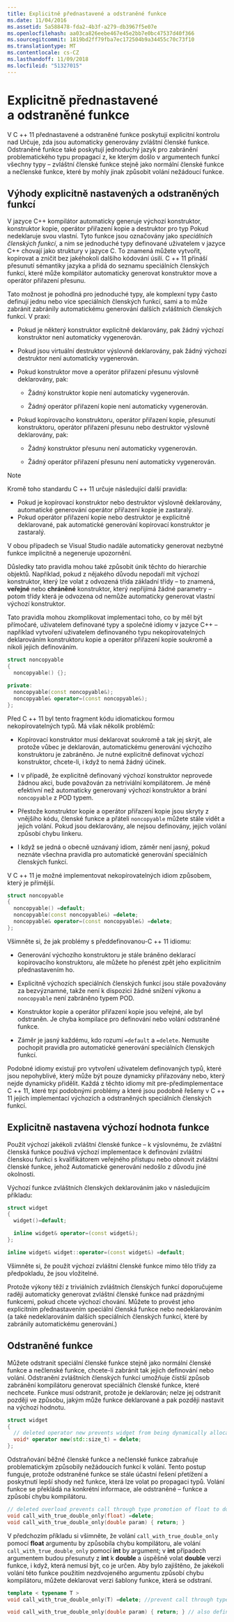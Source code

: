 ```yaml
---
title: Explicitně přednastavené a odstraněné funkce
ms.date: 11/04/2016
ms.assetid: 5a588478-fda2-4b3f-a279-db3967f5e07e
ms.openlocfilehash: aa03ca826eebe467e45e2bb7e0bc47537d40f366
ms.sourcegitcommit: 1819bd2ff79fba7ec172504b9a34455c70c73f10
ms.translationtype: MT
ms.contentlocale: cs-CZ
ms.lasthandoff: 11/09/2018
ms.locfileid: "51327015"
---
```

# <a name="explicitly-defaulted-and-deleted-functions"></a>Explicitně přednastavené a odstraněné funkce

V C ++ 11 přednastavené a odstraněné funkce poskytují explicitní kontrolu nad Určuje, zda jsou automaticky generovány zvláštní členské funkce. Odstraněné funkce také poskytují jednoduchý jazyk pro zabránění problematického typu propagací z, ke kterým došlo v argumentech funkcí všechny typy – zvláštní členské funkce stejně jako normální členské funkce a nečlenské funkce, které by mohly jinak způsobit volání nežádoucí funkce.

## <a name="benefits-of-explicitly-defaulted-and-deleted-functions"></a>Výhody explicitně nastavených a odstraněných funkcí

V jazyce C++ kompilátor automaticky generuje výchozí konstruktor, konstruktor kopie, operátor přiřazení kopie a destruktor pro typ Pokud nedeklaruje svou vlastní. Tyto funkce jsou označovány jako *speciálních členských funkcí*, a nim se jednoduché typy definované uživatelem v jazyce C++ chovají jako struktury v jazyce C. To znamená můžete vytvořit, kopírovat a zničit bez jakéhokoli dalšího kódování úsilí. C ++ 11 přináší přesunutí sémantiky jazyka a přidá do seznamu speciálních členských funkcí, které může kompilátor automaticky generovat konstruktor move a operátor přiřazení přesunu.

Tato možnost je pohodlná pro jednoduché typy, ale komplexní typy často definují jednu nebo více speciálních členských funkcí, sami a to může zabránit zabránily automatickému generování dalších zvláštních členských funkcí. V praxi:

- Pokud je některý konstruktor explicitně deklarovány, pak žádný výchozí konstruktor není automaticky vygenerován.

- Pokud jsou virtuální destruktor výslovně deklarovány, pak žádný výchozí destruktor není automaticky vygenerován.

- Pokud konstruktor move a operátor přiřazení přesunu výslovně deklarovány, pak:

   - Žádný konstruktor kopie není automaticky vygenerován.

   - Žádný operátor přiřazení kopie není automaticky vygenerován.

- Pokud kopírovacího konstruktoru, operátor přiřazení kopie, přesunutí konstruktoru, operátor přiřazení přesunu nebo destruktor výslovně deklarovány, pak:

   - Žádný konstruktor přesunu není automaticky vygenerován.

   - Žádný operátor přiřazení přesunu není automaticky vygenerován.

> [!NOTE]
> Kromě toho standardu C ++ 11 určuje následující další pravidla:
>
> - Pokud je kopírovací konstruktor nebo destruktor výslovně deklarovány, automatické generování operátor přiřazení kopie je zastaralý.
> - Pokud operátor přiřazení kopie nebo destruktor je explicitně deklarované, pak automatické generování kopírovací konstruktor je zastaralý.
>
> V obou případech se Visual Studio nadále automaticky generovat nezbytné funkce implicitně a negeneruje upozornění.

Důsledky tato pravidla mohou také způsobit únik těchto do hierarchie objektů. Například, pokud z nějakého důvodu nepodaří mít výchozí konstruktor, který lze volat z odvozená třída základní třídy – to znamená, **veřejné** nebo **chráněné** konstruktor, který nepřijímá žádné parametry – potom třídy která je odvozena od nemůže automaticky generovat vlastní výchozí konstruktor.

Tato pravidla mohou zkomplikovat implementaci toho, co by měl být přímočaré, uživatelem definované typy a společné idiomy v jazyce C++ – například vytvoření uživatelem definovaného typu nekopírovatelných deklarováním konstruktoru kopie a operátor přiřazení kopie soukromě a nikoli jejich definováním.

```cpp
struct noncopyable
{
  noncopyable() {};

private:
  noncopyable(const noncopyable&);
  noncopyable& operator=(const noncopyable&);
};
```

Před C ++ 11 byl tento fragment kódu idiomatickou formou nekopírovatelných typů. Má však několik problémů:

- Kopírovací konstruktor musí deklarovat soukromě a tak jej skrýt, ale protože vůbec je deklarován, automatickému generování výchozího konstruktoru je zabráněno. Je nutné explicitně definovat výchozí konstruktor, chcete-li, i když to nemá žádný účinek.

- I v případě, že explicitně definovaný výchozí konstruktor neprovede žádnou akci, bude považován za netriviální kompilátorem. Je méně efektivní než automaticky generovaný výchozí konstruktor a brání `noncopyable` z POD typem.

- Přestože konstruktor kopie a operátor přiřazení kopie jsou skryty z vnějšího kódu, členské funkce a přáteli `noncopyable` můžete stále vidět a jejich volání. Pokud jsou deklarovány, ale nejsou definovány, jejich volání způsobí chybu linkeru.

- I když se jedná o obecně uznávaný idiom, záměr není jasný, pokud neznáte všechna pravidla pro automatické generování speciálních členských funkcí.

V C ++ 11 je možné implementovat nekopírovatelných idiom způsobem, který je přímější.

```cpp
struct noncopyable
{
  noncopyable() =default;
  noncopyable(const noncopyable&) =delete;
  noncopyable& operator=(const noncopyable&) =delete;
};
```

Všimněte si, že jak problémy s předdefinovanou-C ++ 11 idiomu:

- Generování výchozího konstruktoru je stále bráněno deklarací kopírovacího konstruktoru, ale můžete ho přenést zpět jeho explicitním přednastavením ho.

- Explicitně výchozích speciálních členských funkcí jsou stále považovány za bezvýznamné, takže není k dispozici žádné snížení výkonu a `noncopyable` není zabráněno typem POD.

- Konstruktor kopie a operátor přiřazení kopie jsou veřejné, ale byl odstraněn. Je chyba kompilace pro definování nebo volání odstraněné funkce.

- Záměr je jasný každému, kdo rozumí `=default` a `=delete`. Nemusíte pochopit pravidla pro automatické generování speciálních členských funkcí.

Podobné idiomy existují pro vytvoření uživatelem definovaných typů, které jsou nepohyblivé, který může být pouze dynamicky přiřazovány nebo, který nejde dynamicky přidělit. Každá z těchto idiomy mít pre-předimplementace C ++ 11, které trpí podobnými problémy a které jsou podobně řešeny v C ++ 11 jejich implementací výchozích a odstraněných speciálních členských funkcí.

## <a name="explicitly-defaulted-functions"></a>Explicitně nastavena výchozí hodnota funkce

Použít výchozí jakékoli zvláštní členské funkce – k výslovnému, že zvláštní členská funkce používá výchozí implementace k definování zvláštní členskou funkci s kvalifikátorem veřejného přístupu nebo obnovit zvláštní členské funkce, jehož Automatické generování nedošlo z důvodu jiné okolnosti.

Výchozí funkce zvláštních členských deklarováním jako v následujícím příkladu:

```cpp
struct widget
{
  widget()=default;

  inline widget& operator=(const widget&);
};

inline widget& widget::operator=(const widget&) =default;
```

Všimněte si, že použít výchozí zvláštní členské funkce mimo tělo třídy za předpokladu, že jsou vložitelné.

Protože výkony těží z triviálních zvláštních členských funkcí doporučujeme raději automaticky generovat zvláštní členské funkce nad prázdnými funkcemi, pokud chcete výchozí chování. Můžete to provést jeho explicitním přednastavením speciální členská funkce nebo nedeklarováním (a také nedeklarováním dalších speciálních členských funkcí, které by zabránily automatickému generování.)

## <a name="deleted-functions"></a>Odstraněné funkce

Můžete odstranit speciální členské funkce stejně jako normální členské funkce a nečlenské funkce, chcete-li zabránit tak jejich definování nebo volání. Odstranění zvláštních členských funkcí umožňuje čistší způsob zabránění kompilátoru generovat speciálních členské funkce, které nechcete. Funkce musí odstranit, protože je deklarován; nelze jej odstranit později ve způsobu, jakým může funkce deklarované a pak později nastavit na výchozí hodnotu.

```cpp
struct widget
{
  // deleted operator new prevents widget from being dynamically allocated.
  void* operator new(std::size_t) = delete;
};
```

Odstraňování běžné členské funkce a nečlenské funkce zabraňuje problematickým způsobily nežádoucích funkcí k volání. Tento postup funguje, protože odstraněné funkce se stále účastní řešení přetížení a poskytnutí lepší shody než funkce, která lze volat po propagaci typů. Volání funkce se překládá na konkrétní informace, ale odstraněné – funkce a způsobí chybu kompilátoru.

```cpp
// deleted overload prevents call through type promotion of float to double from succeeding.
void call_with_true_double_only(float) =delete;
void call_with_true_double_only(double param) { return; }
```

V předchozím příkladu si všimněte, že volání `call_with_true_double_only` pomocí **float** argumentu by způsobila chybu kompilátoru, ale volání `call_with_true_double_only` pomocí **int** by argument; v **int** případech argumentem budou přesunuty z **int** k **double** a úspěšně volat **double** verzi funkce, i když, která nemusí být, co je určen. Aby bylo zajištěno, že jakékoli volání této funkce použitím nezdvojeného argumentu způsobí chybu kompilátoru, můžete deklarovat verzi šablony funkce, která se odstraní.

```cpp
template < typename T >
void call_with_true_double_only(T) =delete; //prevent call through type promotion of any T to double from succeeding.

void call_with_true_double_only(double param) { return; } // also define for const double, double&, etc. as needed.
```